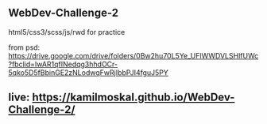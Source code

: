 ## WebDev-Challenge-2
html5/css3/scss/js/rwd for practice 

from psd: https://drive.google.com/drive/folders/0Bw2hu70L5Ye_UFlWWDVLSHlfUWc?fbclid=IwAR1qfINedqg3hhdOCr-5qko5D5fBbinGE2zNLodwqFwRjIbbPJI4fguJ5PY

## live: https://kamilmoskal.github.io/WebDev-Challenge-2/
